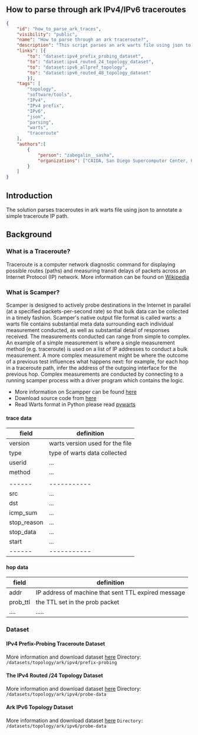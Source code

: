 ## How to parse through ark IPv4/IPv6 traceroutes
~~~json
{
    "id": "how_to_parse_ark_traces",
    "visibility": "public",
    "name": "How to parse through an ark traceroute?",
    "description": "This script parses an ark warts file using json to annotate a simple traceroute IP path.",
    "links": [{
        "to": "dataset:ipv4_prefix_probing_dataset",
        "to": "dataset:ipv4_routed_24_topology_dataset",
        "to": "dataset:ipv6_allpref_topology",
        "to": "dataset:ipv6_routed_48_topology_dataset"
        }],
    "tags": [
        "topology",
        "software/tools",
        "IPv4",
        "IPv4 prefix",
        "IPv6",
        "json",
        "parsing",
        "warts",
        "traceroute"
    ],
    "authors":[
        {
            "person": "zabegalin__sasha",
            "organizations": ["CAIDA, San Diego Supercomputer Center, University of California San Diego"]
        }
    ]
}
~~~

## Introduction
The solution parses traceroutes in ark warts file using json to annotate a simple traceroute IP path.

## Background 

### What is a Traceroute?
Traceroute is a computer network diagnostic command for displaying possible routes (paths) and measuring transit delays of packets across an Internet Protocol (IP) network.
More information can be found on [Wikipedia](https://en.wikipedia.org/wiki/Traceroute)

### What is Scamper?
Scamper is designed to actively probe destinations in the Internet in parallel (at a specified packets-per-second rate) so that bulk data can be collected in a timely fashion. Scamper's native output file format is called warts: a warts file contains substantial meta data surrounding each individual measurement conducted, as well as substantial detail of responses received. The measurements conducted can range from simple to complex. An example of a simple measurement is where a single measurement method (e.g. traceroute) is used on a list of IP addresses to conduct a bulk measurement. A more complex measurement might be where the outcome of a previous test influences what happens next: for example, for each hop in a traceroute path, infer the address of the outgoing interface for the previous hop. Complex measurements are conducted by connecting to a running scamper process with a driver program which contains the logic.

- More information on Scampper can be found [here](https://www.caida.org/catalog/software/scamper/) 
- Download source code from [here](https://www.caida.org/catalog/software/scamper/code/scamper-cvs-20200717.tar.gz) 
- Read Warts format in Python please read [pywarts](https://github.com/drakkar-lig/scamper-pywarts) 

#### trace data
| field | definition | 
|------|-----------|
| version | warts version used for the file |
| type | type of warts data collected | 
| userid | ... |
| method | ... |
|  |  |
|------|-----------|
| src | ... |
| dst | ... |
| icmp_sum | ... |
| stop_reason | ... |
| stop_data | ... |
| start | ... |
|------|-----------|





#### hop data
| field | definition | 
|------|----------|
| addr | IP address of machine that sent TTL expired message | 
| prob_ttl | the TTL set in the prob packet | 
|....|.....|



### Dataset
#### IPv4 Prefix-Probing Traceroute Dataset
More information and download dataset [here](https://www.caida.org/catalog/datasets/ipv4_prefix_probing_dataset) 
Directory:` /datasets/topology/ark/ipv4/prefix-probing`

#### The IPv4 Routed /24 Topology Dataset
More information and download dataset [here](https://www.caida.org/catalog/datasets/ipv4_routed_24_topology_dataset) 
Directory: `/datasets/topology/ark/ipv4/probe-data`

#### Ark IPv6 Topology Dataset
More information and download dataset [here](https://www.caida.org/catalog/datasets/ipv6_allpref_topology_dataset) 
`Directory: /datasets/topology/ark/ipv6/probe-data`